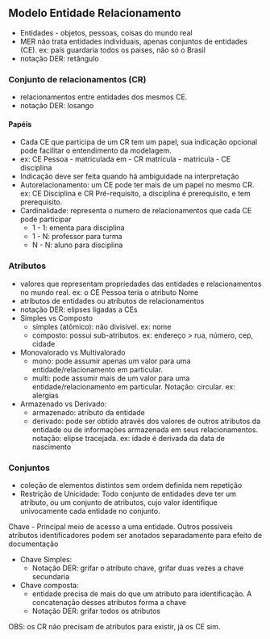 ## Modelo Entidade Relacionamento

- Entidades - objetos, pessoas, coisas do mundo real
- MER não trata entidades individuais, apenas conjuntos de entidades (CE). ex: país guardaria todos os paises, não só o Brasil
- notação DER: retângulo

### Conjunto de relacionamentos (CR)
- relacionamentos entre entidades dos mesmos CE.
- notação DER: losango
#### Papéis
- Cada CE que participa de um CR tem um papel, sua indicação opcional pode facilitar o entendimento da modelagem.
- ex: CE Pessoa - matriculada em - CR matrícula - matricula - CE disciplina
- Indicação deve ser feita quando há ambiguidade na interpretação
- Autorelacionamento: um CE pode ter mais de um papel no mesmo CR. ex: CE Disciplina e CR Pré-requisito, a disciplina é prerequisito, e tem prerequisito.
- Cardinalidade: representa o numero de relacionamentos que cada CE pode participar
  - 1 - 1: ementa para disciplina
  - 1 - N: professor para turma
  - N - N: aluno para disciplina
  
### Atributos 
- valores que representam propriedades das entidades e relacionamentos no mundo real. ex: o CE Pessoa teria o atributo Nome
- atributos de entidades ou atributos de relacionamentos
- notação DER: elipses ligadas a CEs
- Simples vs Composto
  - simples (atômico): não divisivel. ex: nome
  - composto: possui sub-atributos. ex: endereço > rua, número, cep, cidade
- Monovalorado vs Multivalorado
  - mono: pode assumir apenas um valor para uma entidade/relacionamento em particular. 
  - multi: pode assumir mais de um valor para uma entidade/relacionamento em particular. Notação: circular. ex: alergias
- Armazenado vs Derivado:
  - armazenado: atributo da entidade
  - derivado: pode ser obtido através dos valores de outros atributos da entidade ou de informações armazenada em seus relacionamentos. notação: elipse tracejada. ex: idade é derivada da data de nascimento

### Conjuntos
- coleção de elementos distintos sem ordem definida nem repetição
- Restrição de Unicidade: Todo conjunto de entidades deve ter um atributo, ou um conjunto de atributos, cujo valor identifique univocamente cada entidade no conjunto.

Chave - Principal meio de acesso a uma entidade. Outros possíveis atributos identificadores podem ser anotados separadamente para efeito de documentação

- Chave Simples:
  - Notação DER: grifar o atributo chave, grifar duas vezes a chave secundaria
- Chave composta:
  - entidade precisa de mais do que um atributo para identificação. A concatenação desses atributos forma a chave
  - Notação DER: grifar todos os atributos

OBS: os CR não precisam de atributos para existir, já os CE sim.

